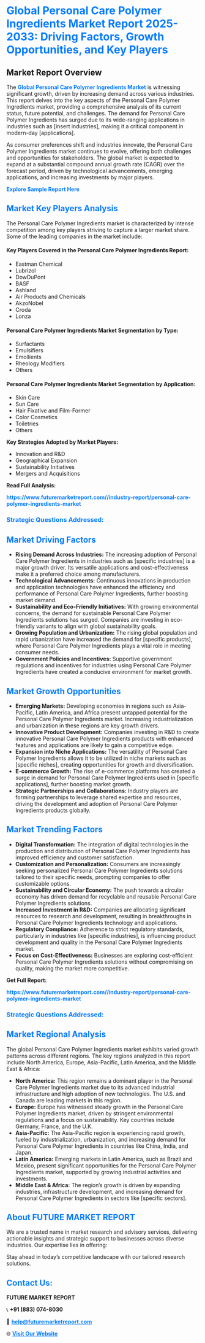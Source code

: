 <h1 style="color: #007BFF;">Global Personal Care Polymer Ingredients Market Report 2025-2033: Driving Factors, Growth Opportunities, and Key Players</h1>

<section id="overview">
<h2>Market Report Overview</h2>
<p>The <a href="https://www.futuremarketreport.com//industry-report/personal-care-polymer-ingredients-market" style="color: #007BFF; text-decoration: none;"><strong>Global Personal Care Polymer Ingredients Market</strong></a> is witnessing significant growth, driven by increasing demand across various industries. This report delves into the key aspects of the Personal Care Polymer Ingredients market, providing a comprehensive analysis of its current status, future potential, and challenges. The demand for Personal Care Polymer Ingredients has surged due to its wide-ranging applications in industries such as [insert industries], making it a critical component in modern-day [applications].</p>
<p>As consumer preferences shift and industries innovate, the Personal Care Polymer Ingredients market continues to evolve, offering both challenges and opportunities for stakeholders. The global market is expected to expand at a substantial compound annual growth rate (CAGR) over the forecast period, driven by technological advancements, emerging applications, and increasing investments by major players.</p>
</section>

<section id="overview">
<p><a href="https://www.futuremarketreport.com//request-sample/reportId=50768" style="color: #007BFF; text-decoration: none;"><strong>Explore Sample Report Here</strong></a></p>
</section>

<section id="key-players">
<h2 style="color: #007BFF;">Market Key Players Analysis</h2>
<p>The Personal Care Polymer Ingredients market is characterized by intense competition among key players striving to capture a larger market share. Some of the leading companies in the market include:</p>
<h4>Key Players Covered in the Personal Care Polymer Ingredients Report:</h4>
<ul><li>Eastman Chemical</li><li>Lubrizol</li><li>DowDuPont</li><li>BASF</li><li>Ashland</li><li>Air Products and Chemicals</li><li>AkzoNobel</li><li>Croda</li><li>Lonza</li></ul>
<h4>Personal Care Polymer Ingredients Market Segmentation by Type:</h4>
<ul><li>Surfactants</li><li>Emulsifiers</li><li>Emollients</li><li>Rheology Modifiers</li><li>Others</li></ul>

<h4>Personal Care Polymer Ingredients Market Segmentation by Application:</h4>
<ul><li>Skin Care</li><li>Sun Care</li><li>Hair Fixative and Film-Former</li><li>Color Cosmetics</li><li>Toiletries</li><li>Others</li></ul>
<p><strong>Key Strategies Adopted by Market Players:</strong></p>
<ul>
<li>Innovation and R&D</li>
<li>Geographical Expansion</li>
<li>Sustainability Initiatives</li>
<li>Mergers and Acquisitions</li>
</ul>
</section>

<section>
<p><strong>Read Full Analysis: </strong></p><a href="https://www.futuremarketreport.com//industry-report/personal-care-polymer-ingredients-market" style="color: #007BFF; text-decoration: none;"><strong>https://www.futuremarketreport.com//industry-report/personal-care-polymer-ingredients-market</strong></a>
<h3 style="color: #007BFF;">Strategic Questions Addressed:</h3>
</section>

<section id="driving-factors">
<h2 style="color: #007BFF;">Market Driving Factors</h2>
<ul>
<li><strong>Rising Demand Across Industries:</strong> The increasing adoption of Personal Care Polymer Ingredients in industries such as [specific industries] is a major growth driver. Its versatile applications and cost-effectiveness make it a preferred choice among manufacturers.</li>
<li><strong>Technological Advancements:</strong> Continuous innovations in production and application technologies have enhanced the efficiency and performance of Personal Care Polymer Ingredients, further boosting market demand.</li>
<li><strong>Sustainability and Eco-Friendly Initiatives:</strong> With growing environmental concerns, the demand for sustainable Personal Care Polymer Ingredients solutions has surged. Companies are investing in eco-friendly variants to align with global sustainability goals.</li>
<li><strong>Growing Population and Urbanization:</strong> The rising global population and rapid urbanization have increased the demand for [specific products], where Personal Care Polymer Ingredients plays a vital role in meeting consumer needs.</li>
<li><strong>Government Policies and Incentives:</strong> Supportive government regulations and incentives for industries using Personal Care Polymer Ingredients have created a conducive environment for market growth.</li>
</ul>
</section>

<section id="growth-opportunities">
<h2 style="color: #007BFF;">Market Growth Opportunities</h2>
<ul>
<li><strong>Emerging Markets:</strong> Developing economies in regions such as Asia-Pacific, Latin America, and Africa present untapped potential for the Personal Care Polymer Ingredients market. Increasing industrialization and urbanization in these regions are key growth drivers.</li>
<li><strong>Innovative Product Development:</strong> Companies investing in R&D to create innovative Personal Care Polymer Ingredients products with enhanced features and applications are likely to gain a competitive edge.</li>
<li><strong>Expansion into Niche Applications:</strong> The versatility of Personal Care Polymer Ingredients allows it to be utilized in niche markets such as [specific niches], creating opportunities for growth and diversification.</li>
<li><strong>E-commerce Growth:</strong> The rise of e-commerce platforms has created a surge in demand for Personal Care Polymer Ingredients used in [specific applications], further boosting market growth.</li>
<li><strong>Strategic Partnerships and Collaborations:</strong> Industry players are forming partnerships to leverage shared expertise and resources, driving the development and adoption of Personal Care Polymer Ingredients products globally.</li>
</ul>
</section>

<section id="trending-factors">
<h2 style="color: #007BFF;">Market Trending Factors</h2>
<ul>
<li><strong>Digital Transformation:</strong> The integration of digital technologies in the production and distribution of Personal Care Polymer Ingredients has improved efficiency and customer satisfaction.</li>
<li><strong>Customization and Personalization:</strong> Consumers are increasingly seeking personalized Personal Care Polymer Ingredients solutions tailored to their specific needs, prompting companies to offer customizable options.</li>
<li><strong>Sustainability and Circular Economy:</strong> The push towards a circular economy has driven demand for recyclable and reusable Personal Care Polymer Ingredients solutions.</li>
<li><strong>Increased Investment in R&D:</strong> Companies are allocating significant resources to research and development, resulting in breakthroughs in Personal Care Polymer Ingredients technology and applications.</li>
<li><strong>Regulatory Compliance:</strong> Adherence to strict regulatory standards, particularly in industries like [specific industries], is influencing product development and quality in the Personal Care Polymer Ingredients market.</li>
<li><strong>Focus on Cost-Effectiveness:</strong> Businesses are exploring cost-efficient Personal Care Polymer Ingredients solutions without compromising on quality, making the market more competitive.</li>
</ul>
</section>

<section>
<p><strong>Get Full Report: </strong></p><a href="https://www.futuremarketreport.com//industry-report/personal-care-polymer-ingredients-market" style="color: #007BFF; text-decoration: none;"><strong>https://www.futuremarketreport.com//industry-report/personal-care-polymer-ingredients-market</strong></a>
<h3 style="color: #007BFF;">Strategic Questions Addressed:</h3>
</section>


<section id="regional-analysis">
<h2 style="color: #007BFF;">Market Regional Analysis</h2>
<p>The global Personal Care Polymer Ingredients market exhibits varied growth patterns across different regions. The key regions analyzed in this report include North America, Europe, Asia-Pacific, Latin America, and the Middle East & Africa:</p>
<ul>
<li><strong>North America:</strong> This region remains a dominant player in the Personal Care Polymer Ingredients market due to its advanced industrial infrastructure and high adoption of new technologies. The U.S. and Canada are leading markets in this region.</li>
<li><strong>Europe:</strong> Europe has witnessed steady growth in the Personal Care Polymer Ingredients market, driven by stringent environmental regulations and a focus on sustainability. Key countries include Germany, France, and the U.K.</li>
<li><strong>Asia-Pacific:</strong> The Asia-Pacific region is experiencing rapid growth, fueled by industrialization, urbanization, and increasing demand for Personal Care Polymer Ingredients in countries like China, India, and Japan.</li>
<li><strong>Latin America:</strong> Emerging markets in Latin America, such as Brazil and Mexico, present significant opportunities for the Personal Care Polymer Ingredients market, supported by growing industrial activities and investments.</li>
<li><strong>Middle East & Africa:</strong> The region’s growth is driven by expanding industries, infrastructure development, and increasing demand for Personal Care Polymer Ingredients in sectors like [specific sectors].</li>
</ul>
</section>

<footer>
<h2 style="color: #007BFF;">About FUTURE MARKET REPORT</h2>
<p>We are a trusted name in market research and advisory services, delivering actionable insights and strategic support to businesses across diverse industries. Our expertise lies in offering:</p>

<p>Stay ahead in today’s competitive landscape with our tailored research solutions.</p>

<h2 style="color: #007BFF;">Contact Us:</h2>
<p><strong>FUTURE MARKET REPORT</strong></p>
<p>📞 <strong>+91 (883) 074-8030</strong></p>
<p>📧 <strong><a href="mailto:help@futuremarketreport.com" style="color: #007BFF;">help@futuremarketreport.com</a></strong></p>
<p>🌐 <strong><a href="https://www.futuremarketreport.com/" style="color: #007BFF;">Visit Our Website</a></strong></p>
</footer>